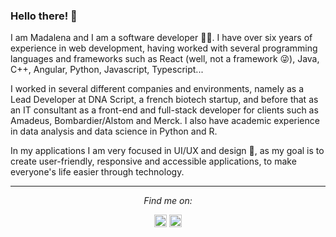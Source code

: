 ### Hello there! 👋

I am Madalena and I am a software developer 👩‍💻. I have over six years of experience in web development, having worked with several programming languages and frameworks such as React (well, not a framework 😜), Java, C++, Angular, Python, Javascript, Typescript...

I worked in several different companies and environments, namely as a Lead Developer at DNA Script, a french biotech startup, and before that as an IT consultant as a front-end and full-stack developer for clients such as Amadeus, Bombardier/Alstom and Merck. I also have academic experience in data analysis and data science in Python and R.

In my applications I am very focused in UI/UX and design 🎨, as my goal is to create user-friendly, responsive and accessible applications, to make everyone's life easier through technology.


<hr>
<p align="center">
  <i>Find me on:</i>
  <p align="center">
    <a href="https://www.linkedin.com/in/madalenapavao/" alt="Linkedin" target="_blank"><img src="https://iconape.com/wp-content/files/yd/367773/svg/logo-linkedin-logo-icon-png-svg.png" height="20" width="20"></a>
    <a href="mailto:madalenapavao@gmail.com" alt="Contact me"><img src="https://upload.wikimedia.org/wikipedia/commons/thumb/7/7e/Gmail_icon_%282020%29.svg/2560px-Gmail_icon_%282020%29.svg.png" height="20" width="20"></a>
  </p>


<!--
**MadalenaPavao/MadalenaPavao** is a ✨ _special_ ✨ repository because its `README.md` (this file) appears on your GitHub profile.

Here are some ideas to get you started:


- 🔭 I’m currently working as: software development engineer @ Alten France
- 🌱 I’m currently learning: React
- 👯 I’m looking to work in: health industry
- 🔭 I’m currently working on ...
- 👯 I’m looking to collaborate on ...
- 🤔 I’m looking for help with ...
- 💬 Ask me about ...
- 📫 How to reach me: ...
- 😄 Pronouns: ...
- ⚡ Fun fact: ...


# Foobar

Foobar is a Python library for dealing with word pluralization.

## Installation

Use the package manager [pip](https://pip.pypa.io/en/stable/) to install foobar.

```bash
pip install foobar
```

## Usage

```python
import foobar

foobar.pluralize('word') # returns 'words'
foobar.pluralize('goose') # returns 'geese'
foobar.singularize('phenomena') # returns 'phenomenon'
```

## Contributing
Pull requests are welcome. For major changes, please open an issue first to discuss what you would like to change.

Please make sure to update tests as appropriate.

## License
[MIT](https://choosealicense.com/licenses/mit/)

-->
